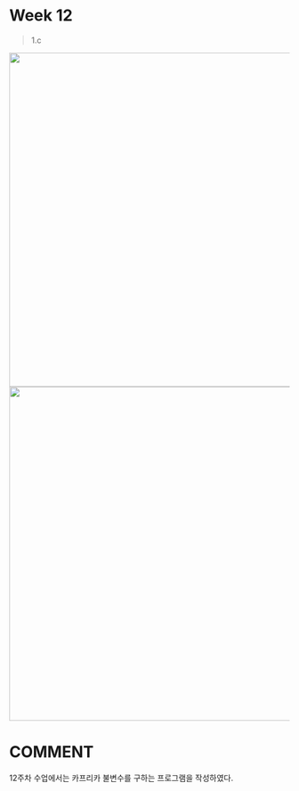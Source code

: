 # Week 12

> 1.c

<img width ="600px" src="https://user-images.githubusercontent.com/13483945/58744612-14228e00-8480-11e9-8880-b9d0ecd609db.PNG" >

<img width="600px" src="https://user-images.githubusercontent.com/13483945/58744617-1dabf600-8480-11e9-82b7-23c1dcade553.PNG" >





# COMMENT

12주차 수업에서는 카프리카 불변수를 구하는 프로그램을 작성하였다.
